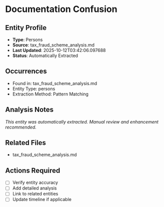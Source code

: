 # Documentation Confusion

## Entity Profile
- **Type**: Persons
- **Source**: tax_fraud_scheme_analysis.md
- **Last Updated**: 2025-10-12T03:42:06.097688
- **Status**: Automatically Extracted

## Occurrences
- Found in: tax_fraud_scheme_analysis.md
- Entity Type: persons
- Extraction Method: Pattern Matching

## Analysis Notes
*This entity was automatically extracted. Manual review and enhancement recommended.*

## Related Files
- tax_fraud_scheme_analysis.md

## Actions Required
- [ ] Verify entity accuracy
- [ ] Add detailed analysis
- [ ] Link to related entities
- [ ] Update timeline if applicable
